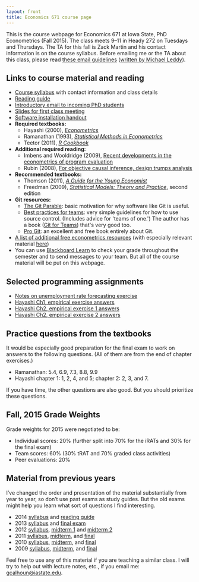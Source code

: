 ```yaml
---
layout: front
title: Economics 671 course page
---
```


This is the course webpage for Economics 671 at Iowa State, PhD
Econometrics (Fall 2015). The class meets 9–11 in Heady 272 on
Tuesdays and Thursdays. The TA for this fall is Zack Martin and
his contact information is on the course syllabus.
Before emailing me or the TA about this class, please read [these
email guidelines](../dl/email) ([written by Michael Leddy][leddy]).

[Blackboard Learn]: https://bb.its.iastate.edu
[leddy]: http://mleddy.blogspot.com/2005/01/how-to-e-mail-professor.html

Links to course material and reading
----------------------------------------------------------------------

* [Course syllabus](syllabus-2015.pdf) with contact information and
  class details
* [Reading guide](readingguide-2015.pdf)
* [Introductory email to incoming PhD students](/blog/intro-phd-email)
* [Slides for first class meeting](intro-2015.pdf)
* [Software installation handout](software-installation.pdf)
* **Required textbooks:**
  * Hayashi (2000), *[Econometrics][Ha00]*
  * Ramanathan (1993), *[Statistical Methods in Econometrics][Ra93]*
  * Teetor (2011), *[R Cookbook][Te11]*
* **Additional required reading:**
  * Imbens and Wooldridge (2009), [Recent developments in the econometrics of
    program evaluation][IW09]
  * Rubin (2008), [For objective causal inference, design trumps analysis][Ru08]
* **Recommended textbooks:**
  * Thomson (2011), *[A Guide for the Young Economist][Th11]*
  * Freedman (2009), *[Statistical Models: Theory and Practice][Fr09]*,
    second edition
* **Git resources:**
  * [The Git Parable][Pr09]: basic motivation for why software like Git
    is useful.
  * [Best practices for teams][GFT]: very simple guidelines for how to
    use source control. (Includes advice for 'teams of one.') The author
    has a book ([Git for Teams][GFT2]) that's very good too.
  * [Pro Git][CS14]: an excellent and free book entirely about Git.
* [A list of additional free econometrics resources][EFLP] (with especially
  relevant material [here][EFLP2])
* You can use [Blackboard Learn][] to check your grade throughout the
  semester and to send messages to your team. But all of the course
  material will be put on this webpage.

[Ha00]: http://press.princeton.edu/titles/6946.html
[Ra93]: http://www.worldcat.org/oclc/786257362
[Te11]: http://shop.oreilly.com/product/9780596809164.do
[IW09]: https://www.aeaweb.org/articles.php?doi=10.1257/jel.47.1.5
[Ru08]: https://projecteuclid.org/euclid.aoas/1223908042
[Th11]: http://mitpress.mit.edu/books/guide-young-economist-0
[Fr09]: http://www.stat.berkeley.edu/~census
[EFLP]: http://www.econometricslibrary.org
[EFLP2]: http://www.econometricslibrary.org/#core
[Pr09]: http://tom.preston-werner.com/2009/05/19/the-git-parable.html
[GFT]: http://www.gitforteams.com/resources/best-practices-team.html
[GFT2]: http://shop.oreilly.com/product/0636920034520.do
[CS14]: http://git-scm.com/book/en/v2

Selected programming assignments
--------------------------------

* [Notes on unemployment rate forecasting exercise](instructions.html)
* [Hayashi Ch1, empirical exercise answers](4-Hayashi-answers.html)
* [Hayashi Ch2, empirical exercise 1 answers](5-Hayashi-answers-1.html)
* [Hayashi Ch2, empirical exercise 2 answers](5-Hayashi-answers-2.html)


Practice questions from the textbooks
----------------------------------------------------------------------

It would be especially good preparation for the final exam to work on answers
to the following questions. (All of them are from the end of chapter exercises.)

* Ramanathan: 5.4, 6.9, 7.3, 8.8, 9.9
* Hayashi chapter 1: 1, 2, 4, and 5; chapter 2: 2, 3, and 7.

If you have time, the other questions are also good. But you should prioritize
these questions.

Fall, 2015 Grade Weights
----------------------------------------------------------------------

Grade weights for 2015 were negotiated to be:

* Individual scores: 20% (further split into 70% for the iRATs and 30%
  for the final exam)
* Team scores: 60% (30% tRAT and 70% graded class activities)
* Peer evaluations: 20%

Material from previous years
----------------------------------------------------------------------

I’ve changed the order and presentation of the material substantially
from year to year, so don’t use past exams as study guides. But the
old exams might help you learn what sort of questions I find
interesting.

* 2014 [syllabus](syllabus-2014.pdf) and [reading guide](readingguide-2014.pdf)
* 2013 [syllabus](syllabus-2013) and [final exam](test-final-2013.pdf)
* 2012 [syllabus](syllabus-2012),
  [midterm 1](test1-2012.pdf) and
  [midterm 2](test2-2012.pdf)
* 2011 [syllabus](syllabus-2011.pdf),
  [midterm](test1-2011.pdf), and
  [final](test-final-2011.pdf)
* 2010 [syllabus](syllabus-2010.pdf),
  [midterm](test1-2010.pdf), and
  [final](test-final-2010.pdf)
* 2009 [syllabus](syllabus-2009.pdf),
  [midterm](test1-2009.pdf), and
  [final](test-final-2009.pdf)

Feel free to use any of this material if you are teaching a similar
class. I will try to help out with lecture notes, etc., if you email
me: <gcalhoun@iastate.edu>.

[CC]: http://creativecommons.org/licenses/by-sa/3.0/
